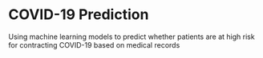 # COVID-19 Prediction

Using machine learning models to predict whether patients are at high risk for contracting COVID-19 based on medical records
